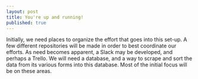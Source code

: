 ```yaml
---
layout: post
title: You're up and running!
published: true
---
```

Initially, we need places to organize the effort that goes into this set-up. A few different repositories will be made in order to best coordinate our efforts. As need becomes apparent, a Slack may be developed, and perhaps a Trello.
    We will need a database, and a way to scrape and sort the data from its various forms into this database. Most of the initial focus will be on these areas.


